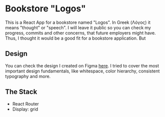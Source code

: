 # Bookstore "Logos"

This is a React App for a bookstore named "Logos". In Greek (Λόγος) it means "thought" or "speech". I will leave it public so you can check my progress, commits and other concerns, that future employers might have.
Thus, I thought it would be a good fit for a bookstore application. But

## Design

You can check the design I created on Figma <a href="https://www.figma.com/file/KlKdVZpBIuvzHDnI1ry7Tm/BOOKS-DEMO">here</a>. I tried to cover the most important design fundamentals, like whitespace, color hierarchy, consistent typography and more.

## The Stack

<ul>
   <li>
      React Router
   </li>
   <li>
      Display: grid
   </li>
</ul>
